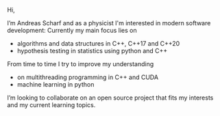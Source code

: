 Hi, 

I’m Andreas Scharf and as a physicist I'm interested in modern software development:
Currently my main focus lies on 
  - algorithms and data structures in C++, C++17 and C++20 
  - hypothesis testing in statistics using python and C++

From time to time I try to improve my understanding
  - on multithreading programming in C++ and CUDA
  - machine learning in python

I’m looking to collaborate on an open source project that fits my interests and my current learning topics.

